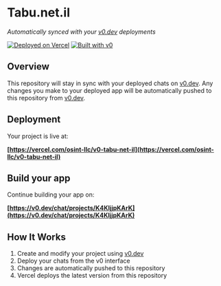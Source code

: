 # Tabu.net.il

*Automatically synced with your [v0.dev](https://v0.dev) deployments*

[![Deployed on Vercel](https://img.shields.io/badge/Deployed%20on-Vercel-black?style=for-the-badge&logo=vercel)](https://vercel.com/osint-llc/v0-tabu-net-il)
[![Built with v0](https://img.shields.io/badge/Built%20with-v0.dev-black?style=for-the-badge)](https://v0.dev/chat/projects/K4KljjpKArK)

## Overview

This repository will stay in sync with your deployed chats on [v0.dev](https://v0.dev).
Any changes you make to your deployed app will be automatically pushed to this repository from [v0.dev](https://v0.dev).

## Deployment

Your project is live at:

**[https://vercel.com/osint-llc/v0-tabu-net-il](https://vercel.com/osint-llc/v0-tabu-net-il)**

## Build your app

Continue building your app on:

**[https://v0.dev/chat/projects/K4KljjpKArK](https://v0.dev/chat/projects/K4KljjpKArK)**

## How It Works

1. Create and modify your project using [v0.dev](https://v0.dev)
2. Deploy your chats from the v0 interface
3. Changes are automatically pushed to this repository
4. Vercel deploys the latest version from this repository
